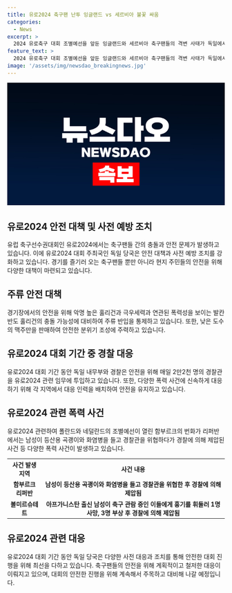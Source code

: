 ```yaml
---
title: 유로2024 축구팬 난투 잉글랜드 vs 세르비아 불꽃 싸움
categories:
  - News
excerpt: >
  2024 유로축구 대회 조별예선을 앞둔 잉글랜드와 세르비아 축구팬들의 격변 사태가 독일에서 벌어졌습니다. 무리싸움과 유리병 깨기로 인해 7명이 체포되었고, 경기장은 낮은 도수의 맥주만 판매하며 대응했습니다. 또한 경찰은 폭력 전과자 등 900명의 입국을 저지하고 173명을 체포했습니다. 유로2024 관련 임무에 2만2천 명의 경찰이 투입되었지만, 폭력 사건이 잇따르고 있습니다. 이에 대응하여 경기장에서는 보안 조치가 강화되고 있습니다.
feature_text: >
  2024 유로축구 대회 조별예선을 앞둔 잉글랜드와 세르비아 축구팬들의 격변 사태가 독일에서 벌어졌습니다. 무리싸움과 유리병 깨기로 인해 7명이 체포되었고, 경기장은 낮은 도수의 맥주만 판매하며 대응했습니다. 또한 경찰은 폭력 전과자 등 900명의 입국을 저지하고 173명을 체포했습니다. 유로2024 관련 임무에 2만2천 명의 경찰이 투입되었지만, 폭력 사건이 잇따르고 있습니다. 이에 대응하여 경기장에서는 보안 조치가 강화되고 있습니다.
image: '/assets/img/newsdao_breakingnews.jpg'
---
```


<p><img src="/assets/img/newsdao_breakingnews.jpg" alt="koreaapp 속보" /></p>

<h2 data-ke-size="size26">유로2024 안전 대책 및 사전 예방 조치</h2>

<p data-ke-size="size16">유럽 축구선수권대회인 유로2024에서는 축구팬들 간의 충돌과 안전 문제가 발생하고 있습니다. 이에 유로2024 대회 주최국인 독일 당국은 안전 대책과 사전 예방 조치를 강화하고 있습니다. 경기를 즐기러 오는 축구팬들 뿐만 아니라 현지 주민들의 안전을 위해 다양한 대책이 마련되고 있습니다.</p>

<h2 data-ke-size="size26">주류 안전 대책</h2>

<p data-ke-size="size16">경기장에서의 안전을 위해 악명 높은 훌리건과 극우세력과 연관된 폭력성을 보이는 발칸반도 훌리건의 충돌 가능성에 대비하여 주류 반입을 통제하고 있습니다. 또한, 낮은 도수의 맥주만을 판매하여 안전한 분위기 조성에 주력하고 있습니다.</p>

<h2 data-ke-size="size26">유로2024 대회 기간 중 경찰 대응</h2>

<p data-ke-size="size16">유로2024 대회 기간 동안 독일 내무부와 경찰은 안전을 위해 매일 2만2천 명의 경찰관을 유로2024 관련 임무에 투입하고 있습니다. 또한, 다양한 폭력 사건에 신속하게 대응하기 위해 각 지역에서 대응 인력을 배치하여 안전을 유지하고 있습니다.</p>

<h2 data-ke-size="size26">유로2024 관련 폭력 사건</h2>

<p data-ke-size="size16">유로2024 관련하여 폴란드와 네덜란드의 조별예선이 열린 함부르크의 번화가 리퍼반에서는 남성이 등산용 곡괭이와 화염병을 들고 경찰관을 위협하다가 경찰에 의해 제압된 사건 등 다양한 폭력 사건이 발생하고 있습니다.</p>

<table>
    <tr>
        <th>사건 발생 지역</th>
        <th>사건 내용</th>
    </tr>
    <tr>
        <td style="text-align: center; height: 17px;"><b>함부르크 리퍼반</b></td>
        <td style="text-align: center; height: 17px;"><b>남성이 등산용 곡괭이와 화염병을 들고 경찰관을 위협한 후 경찰에 의해 제압됨</b></td>
    </tr>
    <tr>
        <td style="text-align: center; height: 17px;"><b>볼미르슈테트</b></td>
        <td style="text-align: center; height: 17px;"><b>아프가니스탄 출신 남성이 축구 관람 중인 이들에게 흉기를 휘둘러 1명 사망, 3명 부상 후 경찰에 의해 제압됨</b></td>
    </tr>
</table>

<h2 data-ke-size="size26">유로2024 관련 대응</h2>

<p data-ke-size="size16">유로2024 대회 기간 동안 독일 당국은 다양한 사전 대응과 조치를 통해 안전한 대회 진행을 위해 최선을 다하고 있습니다. 축구팬들의 안전을 위해 계획적이고 철저한 대응이 이뤄지고 있으며, 대회의 안전한 진행을 위해 계속해서 주목하고 대비해 나갈 예정입니다.</p>

